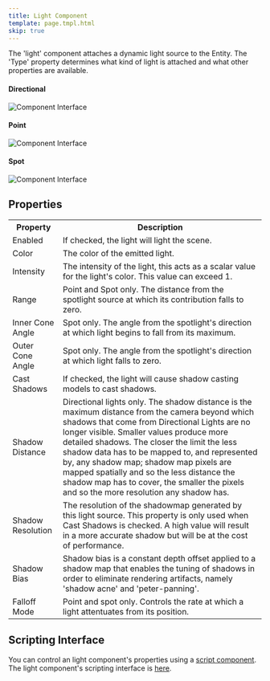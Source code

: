 ```yaml
---
title: Light Component
template: page.tmpl.html
skip: true
---
```


The 'light' component attaches a dynamic light source to the Entity. The 'Type' property determines what kind of light is attached and what other properties are available.

#### Directional
![Component Interface](/images/platform/component_directionallight.png)
#### Point
![Component Interface](/images/platform/component_pointlight.png)
#### Spot
![Component Interface](/images/platform/component_spotlight.png)

## Properties

<table class="table table-striped">
    <col class="property-name"></col>
    <col class="property-description"></col>
    <tr><th>Property</th><th>Description</th></tr>
    <tr><td>Enabled</td><td>If checked, the light will light the scene.</td></tr>
    <tr><td>Color</td><td>The color of the emitted light.</td></tr>
    <tr><td>Intensity</td><td>The intensity of the light, this acts as a scalar value for the light's color. This value can exceed 1.</td></tr>
    <tr><td>Range</td><td>Point and Spot only. The distance from the spotlight source at which its contribution falls to zero.</td></tr>
    <tr><td>Inner Cone Angle</td><td>Spot only. The angle from the spotlight's direction at which light begins to fall from its maximum.</td></tr>
    <tr><td>Outer Cone Angle</td><td>Spot only. The angle from the spotlight's direction at which light falls to zero.</td></tr>
    <tr><td>Cast Shadows</td><td>If checked, the light will cause shadow casting models to cast shadows.</td></tr>
    <tr><td>Shadow Distance</td><td>Directional lights only. The shadow distance is the maximum distance from the camera beyond which shadows that come from Directional Lights are no longer visible. Smaller values produce more detailed shadows. The closer the limit the less shadow data has to be mapped to, and represented by, any shadow map; shadow map pixels are mapped spatially and so the less distance the shadow map has to cover, the smaller the pixels and so the more resolution any shadow has.</td></tr>
    <tr><td>Shadow Resolution</td><td>The resolution of the shadowmap generated by this light source. This property is only used when Cast Shadows is checked. A high value will result in a more accurate shadow but will be at the cost of performance.</td></tr>
    <tr><td>Shadow Bias</td><td>Shadow bias is a constant depth offset applied to a shadow map that enables the tuning of shadows in order to eliminate rendering artifacts, namely 'shadow acne' and 'peter-panning'.</td></tr>
    <tr><td>Falloff Mode</td><td>Point and spot only. Controls the rate at which a light attentuates from its position.</td></tr>
</table>

## Scripting Interface

You can control an light component's properties using a [script component][script_component]. The light component's scripting interface is [here][docs].

[script_component]: /user-manual/packs/entities/components/script
[docs]: /engine/api/stable/symbols/pc.fw.LightComponent.html
